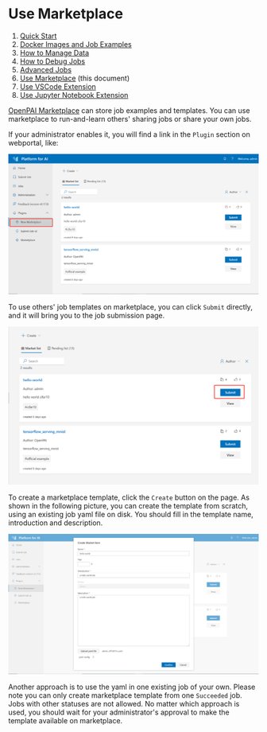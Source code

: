 # Use Marketplace

1. [Quick Start](./quick-start.md)
2. [Docker Images and Job Examples](./docker-images-and-job-examples.md)
3. [How to Manage Data](./how-to-manage-data.md)
4. [How to Debug Jobs](./how-to-debug-jobs.md)
5. [Advanced Jobs](./advanced-jobs.md)
6. [Use Marketplace](./use-marketplace.md) (this document)
7. [Use VSCode Extension](./use-vscode-extension.md)
8. [Use Jupyter Notebook Extension](./use-jupyter-notebook-extension.md)

[OpenPAI Marketplace](https://github.com/microsoft/openpaimarketplace) can store job examples and templates. You can use marketplace to run-and-learn others' sharing jobs or share your own jobs.

If your administrator enables it, you will find a link in the `Plugin` section on webportal, like:

<img src="./imgs/marketplace-plugin.png" />

To use others' job templates on marketplace, you can click `Submit` directly, and it will bring you to the job submission page.

<img src="./imgs/marketplace-submit.png" />

To create a marketplace template, click the `Create` button on the page. As shown in the following picture, you can create the template from scratch, using an existing job yaml file on disk. You should fill in the template name, introduction and description.

<img src="./imgs/marketplace-create-new.png" />

Another approach is to use the yaml in one existing job of your own. Please note you can only create marketplace template from one `Succeeded` job. Jobs with other statuses are not allowed. No matter which approach is used, you should wait for your administrator's approval to make the template available on marketplace.